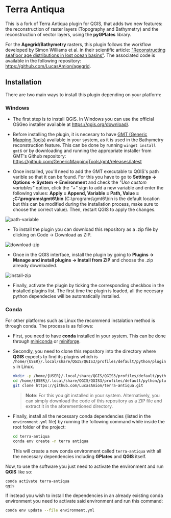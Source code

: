 # Terra Antiqua
This is a fork of Terra Antiqua plugin for QGIS, that adds two new features: the reconstruction of raster layers (Topography and Bathymetry) and the reconstruction of vector layers, using the **pyGPlates** library.

For the **Agegrid/Bathymetry** rasters, this plugin follows the workflow developed by Simon Williams et al. in their scientific article: ["Reconstructing seafloor age distributions in lost ocean basins"](https://doi.org/10.1016/j.gsf.2020.06.004). The associated code is available in the following repository: https://github.com/LucasAmion/agegrid.

## Installation
There are two main ways to install this plugin depending on your platform:

### Windows
- The first step is to install QGIS. In Windows you can use the official OSGeo installer available at https://qgis.org/download/.

- Before installing the plugin, it is necesary to have [GMT (Generic Mapping Tools)](https://www.generic-mapping-tools.org/) available in your system, as it is used in the Bathymetry reconstruction feature. This can be done by running `winget install gmt6` or by downloading and running the appropriate installer from GMT's Github repository: https://github.com/GenericMappingTools/gmt/releases/latest

- Once installed, you'll need to add the GMT executable to QGIS's path varible so that it can be found. For this you have to go to **Settings -> Options -> System -> Environment** and check the *"Use custom variables"* option, click the *"+"* sign to add a new variable and enter the following values: **Apply = Append, Variable = Path, Value = ;C:\programs\gmt6\bin** (C:\programs\gmt6\bin is the default location but this can be modified during the installation process, make sure to choose the correct value). Then, restart QGIS to apply the changes.

![path-variable](https://github.com/user-attachments/assets/dee8e3d8-de49-458f-85b3-74a725815873)

- To install the plugin you can download this repository as a .zip file by clicking on Code -> Download as ZIP.

![download-zip](https://github.com/user-attachments/assets/f1504254-94ae-4c5b-beb0-f56a3d7200bf)

- Once in the QGIS interface, install the plugin by going to **Plugins -> Manage and install plugins -> Install from ZIP** and choose the .zip already downloaded.

![install-zip](https://github.com/user-attachments/assets/daf2a506-6379-4eae-82ac-fa7bc65c3b23)

- Finally, activate the plugin by ticking the corresponding checkbox in the installed plugins list. The first time the plugin is loaded, all the necesary python dependecies will be automatically installed.

### Conda

For other platforms such as Linux the recommend instalation method is through conda. The process is as follows:

- First, you need to have **conda** installed in your system. This can be done through [miniconda](https://www.anaconda.com/download/success) or [miniforge](https://conda-forge.org/download/).

- Secondly, you need to clone this repository into the directory where **QGIS** expects to find its plugins which is `/home/{USER}/.local/share/QGIS/QGIS3/profiles/default/python/plugins` in Linux.

  ```sh
  mkdir -p /home/{USER}/.local/share/QGIS/QGIS3/profiles/default/python/plugins
  cd /home/{USER}/.local/share/QGIS/QGIS3/profiles/default/python/plugins
  git clone https://github.com/LucasAmion/terra-antiqua.git
  ```

  > **Note**: For this you git installed in your system. Alternatively, you can simply download the code of this repository as a ZIP file and extract it in the aforementioned directory.

- Finally, install all the necessary conda dependencies (listed in the `environment.yml` file) by running the following command while inside the root folder of the project:

  ```sh
  cd terra-antiqua
  conda env create -n terra antiqua
  ```

  This will create a new conda environment called `terra-antiqua` with all the necessary dependencies including **GPlates** and **QGIS** itself.

Now, to use the software you just need to activate the environment and run **QGIS** like so:

```sh
conda activate terra-antiqua
qgis
```

If instead you wish to install the dependencies in an already existing conda environment you need to activate said environment and run this command:

```sh
conda env update --file environment.yml
```
